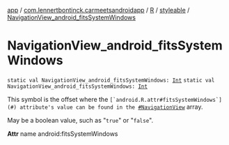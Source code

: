 [app](../../../index.md) / [com.lennertbontinck.carmeetsandroidapp](../../index.md) / [R](../index.md) / [styleable](index.md) / [NavigationView_android_fitsSystemWindows](./-navigation-view_android_fits-system-windows.md)

# NavigationView_android_fitsSystemWindows

`static val NavigationView_android_fitsSystemWindows: `[`Int`](https://kotlinlang.org/api/latest/jvm/stdlib/kotlin/-int/index.html)
`static val NavigationView_android_fitsSystemWindows: `[`Int`](https://kotlinlang.org/api/latest/jvm/stdlib/kotlin/-int/index.html)

This symbol is the offset where the ``[`android.R.attr#fitsSystemWindows`](#) attribute's value can be found in the ``[`#NavigationView`](-navigation-view.md) array.

May be a boolean value, such as "`true`" or "`false`".

**Attr**
name android:fitsSystemWindows

